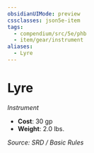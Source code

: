 ```yaml
---
obsidianUIMode: preview
cssclasses: json5e-item
tags:
  - compendium/src/5e/phb
  - item/gear/instrument
aliases:
  - Lyre
---
```

# Lyre
*Instrument*  

- **Cost**: 30 gp
- **Weight**: 2.0 lbs.

*Source: SRD / Basic Rules*